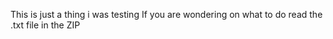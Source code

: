 This is just a thing i was testing
If you are wondering on what to do read the .txt file in the ZIP
